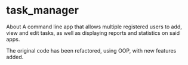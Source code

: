 ﻿# task_manager
About
A command line app that allows multiple registered users to add, view and edit tasks, as well as displaying reports and statistics on said apps.

The original code has been refactored, using OOP, with new features added.
